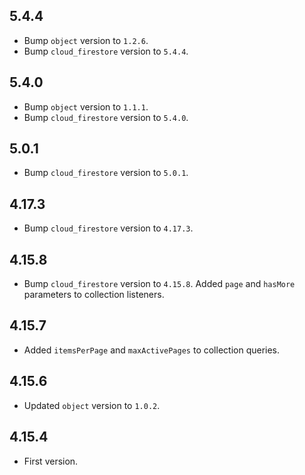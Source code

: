 ## 5.4.4

* Bump `object` version to `1.2.6`.
* Bump `cloud_firestore` version to `5.4.4`.

## 5.4.0

* Bump `object` version to `1.1.1`.
* Bump `cloud_firestore` version to `5.4.0`.

## 5.0.1

* Bump `cloud_firestore` version to `5.0.1`.

## 4.17.3

* Bump `cloud_firestore` version to `4.17.3`.

## 4.15.8

* Bump `cloud_firestore` version to `4.15.8`. Added `page` and `hasMore` parameters to collection listeners.

## 4.15.7

* Added `itemsPerPage` and `maxActivePages` to collection queries.

## 4.15.6

* Updated `object` version to `1.0.2`.

## 4.15.4

* First version.
